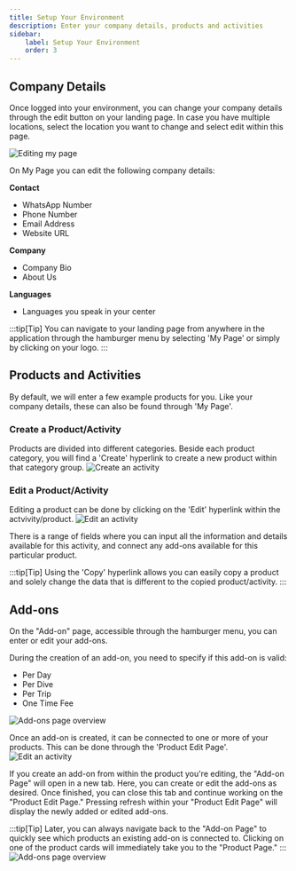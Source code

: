 ```yaml
---
title: Setup Your Environment
description: Enter your company details, products and activities
sidebar:
    label: Setup Your Environment
    order: 3
---
```


## Company Details
Once logged into your environment, you can change your company details through the edit button on your landing page. 
In case you have multiple locations, select the location you want to change and select edit within this page.

![Editing my page](/images/edit_my_page_incl_planning.png)

On My Page you can edit the following company details:

**Contact**
- WhatsApp Number
- Phone Number
- Email Address
- Website URL

**Company**
- Company Bio 
- About Us

**Languages**
- Languages you speak in your center

:::tip[Tip] 
You can navigate to your landing page from anywhere in the application through the hamburger menu by selecting 'My Page' or simply by clicking on your logo.
:::

## Products and Activities
By default, we will enter a few example products for you. Like your company details, these can also be found through 'My Page'. </br>

### Create a Product/Activity
Products are divided into different categories. Beside each product category, you will find a 'Create' hyperlink to create a new product within that category group.
![Create an activity](/images/create_an_activity.png)

### Edit a Product/Activity 
Editing a product can be done by clicking on the 'Edit' hyperlink within the actvivity/product. 
![Edit an activity](/images/edit_an_activity.png)

There is a range of fields where you can input all the information and details available for this activity, and connect any add-ons available for this particular product.

:::tip[Tip] 
Using the 'Copy' hyperlink allows you can easily copy a product and solely change the data that is different to the copied product/activity.
:::

## Add-ons
On the "Add-on" page, accessible through the hamburger menu, you can enter or edit your add-ons.

During the creation of an add-on, you need to specify if this add-on is valid:
- Per Day 
- Per Dive
- Per Trip
- One Time Fee

![Add-ons page overview](/images/Add-on_page.png)

Once an add-on is created, it can be connected to one or more of your products. This can be done through the 'Product Edit Page'.
![Edit an activity](/images/Connecting_an_add_on.png)

If you create an add-on from within the product you're editing, the "Add-on Page" will open in a new tab. Here, you can create or edit the add-ons as desired. Once finished, you can close this tab and continue working on the "Product Edit Page." Pressing refresh within your "Product Edit Page" will display the newly added or edited add-ons.

:::tip[Tip] 
Later, you can always navigate back to the "Add-on Page" to quickly see which products an existing add-on is connected to. Clicking on one of the product cards will immediately take you to the "Product Page."
:::
![Add-ons page overview](/images/Connected_products_to_an_add-on.png)

<!-- ## Fleet -->


